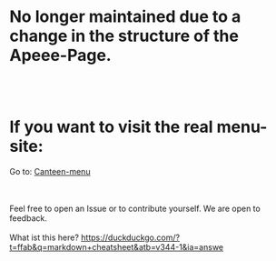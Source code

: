 # No longer maintained due to a change in the structure of the Apeee-Page.
<br><br>

# If you want to visit the real menu-site:
Go to: [Canteen-menu](https://tweaks-cc.github.io/EEB2-Canteen-V1/webseite/index.html)

<br><br>
Feel free to open an Issue or to contribute yourself. We are open to feedback.
<br><br>
What ist this here?
https://duckduckgo.com/?t=ffab&q=markdown+cheatsheet&atb=v344-1&ia=answe
